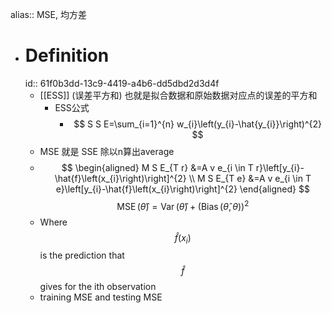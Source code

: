 alias:: MSE, 均方差

- # Definition
  id:: 61f0b3dd-13c9-4419-a4b6-dd5dbd2d3d4f
	- [[ESS]] (误差平方和) 也就是拟合数据和原始数据对应点的误差的平方和
		- ESS公式
			- $$
			  S S E=\sum_{i=1}^{n} w_{i}\left(y_{i}-\hat{y_{i}}\right)^{2}
			  $$
	- MSE 就是 SSE 除以n算出average
	- $$
	  \begin{aligned}
	  M S E_{T r} &=A v e_{i \in T r}\left[y_{i}-\hat{f}\left(x_{i}\right)\right]^{2} \\
	  M S E_{T e} &=A v e_{i \in T e}\left[y_{i}-\hat{f}\left(x_{i}\right)\right]^{2}
	  \end{aligned}
	  $$
	  $$
	  \operatorname{MSE}(\hat{\theta})=\operatorname{Var}(\hat{\theta})+(\operatorname{Bias}(\hat{\theta}, \theta))^{2}
	  $$
	- Where $$\hat{f}(x_i)$$ is the prediction that $$\hat{f}$$ gives for the ith observation
	- training MSE and testing MSE
